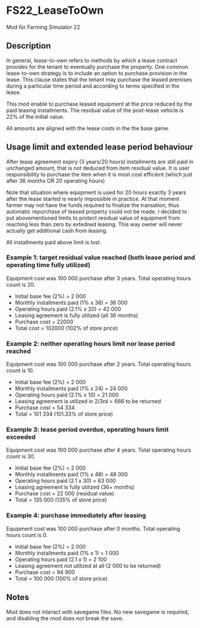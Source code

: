 # FS22_LeaseToOwn
Mod for Farming Simulator 22

## Description
In general, lease-to-own refers to methods by which a lease contract provides for the tenant to eventually purchase the property.
One common lease-to-own strategy is to include an option to purchase provision in the lease.
This clause states that the tenant may purchase the leased premises during a particular time period and according to terms specified in the lease.

This mod enable to purchase leased equipment at the price reduced by the paid leasing installments.
The residual value of the post-lease vehicle is 22% of the initial value.

All amounts are aligned with the lease costs in the the base game.

## Usage limit and extended lease period behaviour

After lease agreement expiry (3 years/20 hours) installments are still paid in unchanged amount, that is not deduced from item residual value.
It is user responsibility to purchase the item when it is most cost efficient (which just after 36 months OR 20 operating hours)

Note that situation where equipment is used for 20 hours exactly 3 years after the lease started is nearly impossible in practice.
At that moment farmer may not have the funds required to finalize the transation, thus automatic repurchase of leased property could not be made.
I decided to put abovementioned limits to protect residual value of equipment from reaching less than zero by extedned leasing.
This way owner will never actually get additional cash from leasing.

All installments paid above limit is lost.

### Example 1: target residual value reached (both lease period and operating time fully utilized)

Equipment cost was 100 000 purchase after 3 years. Total operating hours count is 20.
-  Initial base fee (2%) = 2 000
-  Monthly installments paid (1% x 36) = 36 000
-  Operating hours paid (2.1% x 20) = 42 000
-  Leasing agreement is fully utilized (all 36 months)
-  Purchase cost = 22000
-  Total cost = 102000 (102% of store price)

### Example 2: neither operating hours limit nor lease period reached

Equipment cost was 100 000 purchase after 2 years. Total operating hours count is 10.

-  Initial base fee (2%) = 2 000
-  Monthly installments paid (1% x 24) = 24 000
-  Operating hours paid (2.1% x 10) = 21 000
-  Leasing agreement is utilized in 2/3rd = 666 to be returned
-  Purchase cost = 54 334
-  Total = 101 334 (101.33% of store price)

### Example 3: lease period overdue, operating hours limit exceeded

Equipment cost was 100 000 purchase after 4 years. Total operating hours count is 30.

-  Initial base fee (2%) = 2 000
-  Monthly installments paid (1% x 48) = 48 000
-  Operating hours paid (2.1 x 30) = 63 000
-  Leasing agreement is fully utilized (36+ months)
-  Purchase cost = 22 000 (residual value)
-  Total = 135 000 (135% of store price)

### Example 4: purchase immediately after leasing

Equipment cost was 100 000 purchase after 0 months. Total operating hours count is 0.

-  Initial base fee (2%) = 2 000
-  Monthly installments paid (1% x 1) = 1 000
-  Operating hours paid (2.1 x 1) = 2 100
-  Leasing agreement not utilized at all (2 000 to be returned)
-  Purchase cost = 94 900
-  Total = 100 000 (100% of store price)

## Notes
Mod does not interact with savegame files. No new savegame is required, and disabling the mod does not break the save.
